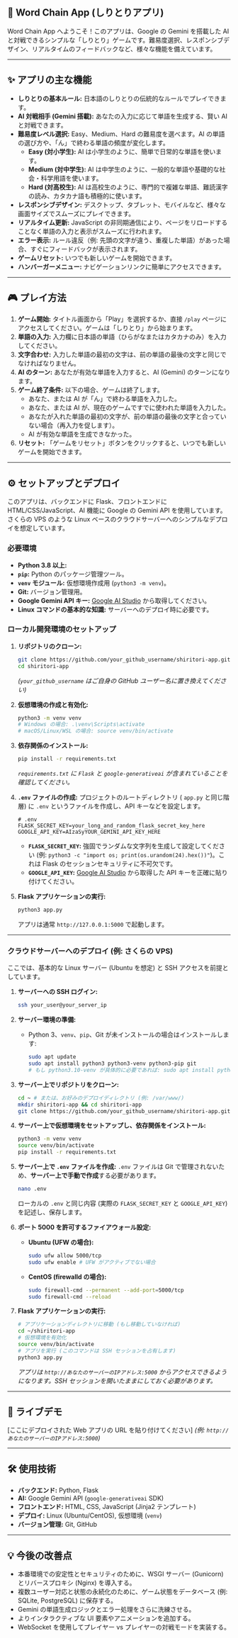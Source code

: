 ## 📝 Word Chain App (しりとりアプリ)

Word Chain App へようこそ！このアプリは、Google の Gemini を搭載した AI と対戦できるシンプルな「しりとり」ゲームです。難易度選択、レスポンシブデザイン、リアルタイムのフィードバックなど、様々な機能を備えています。

-----

## ✨ アプリの主な機能

  * **しりとりの基本ルール:** 日本語のしりとりの伝統的なルールでプレイできます。
  * **AI 対戦相手 (Gemini 搭載):** あなたの入力に応じて単語を生成する、賢い AI と対戦できます。
  * **難易度レベル選択:** Easy、Medium、Hard の難易度を選べます。AI の単語の選び方や、「ん」で終わる単語の頻度が変化します。
      * **Easy (対小学生):** AI は小学生のように、簡単で日常的な単語を使います。
      * **Medium (対中学生):** AI は中学生のように、一般的な単語や基礎的な社会・科学用語を使います。
      * **Hard (対高校生):** AI は高校生のように、専門的で複雑な単語、難読漢字の読み、カタカナ語も積極的に使います。
  * **レスポンシブデザイン:** デスクトップ、タブレット、モバイルなど、様々な画面サイズでスムーズにプレイできます。
  * **リアルタイム更新:** JavaScript の非同期通信により、ページをリロードすることなく単語の入力と表示がスムーズに行われます。
  * **エラー表示:** ルール違反（例: 先頭の文字が違う、重複した単語）があった場合、すぐにフィードバックが表示されます。
  * **ゲームリセット:** いつでも新しいゲームを開始できます。
  * **ハンバーガーメニュー:** ナビゲーションリンクに簡単にアクセスできます。

-----

## 🎮 プレイ方法

1.  **ゲーム開始:** タイトル画面から「Play」を選択するか、直接 `/play` ページにアクセスしてください。ゲームは「しりとり」から始まります。
2.  **単語の入力:** 入力欄に日本語の単語（ひらがなまたはカタカナのみ）を入力してください。
3.  **文字合わせ:** 入力した単語の最初の文字は、前の単語の最後の文字と同じでなければなりません。
4.  **AI のターン:** あなたが有効な単語を入力すると、AI (Gemini) のターンになります。
5.  **ゲーム終了条件:** 以下の場合、ゲームは終了します。
      * あなた、または AI が「ん」で終わる単語を入力した。
      * あなた、または AI が、現在のゲームですでに使われた単語を入力した。
      * あなたが入れた単語の最初の文字が、前の単語の最後の文字と合っていない場合（再入力を促します）。
      * AI が有効な単語を生成できなかった。
6.  **リセット:** 「ゲームをリセット」ボタンをクリックすると、いつでも新しいゲームを開始できます。

-----

## ⚙️ セットアップとデプロイ

このアプリは、バックエンドに Flask、フロントエンドに HTML/CSS/JavaScript、AI 機能に Google の Gemini API を使用しています。さくらの VPS のような Linux ベースのクラウドサーバーへのシンプルなデプロイを想定しています。

### 必要環境

  * **Python 3.8 以上:**
  * **`pip`:** Python のパッケージ管理ツール。
  * **`venv` モジュール:** 仮想環境作成用 (`python3 -m venv`)。
  * **Git:** バージョン管理用。
  * **Google Gemini API キー:** [Google AI Studio](https://aistudio.google.com/) から取得してください。
  * **Linux コマンドの基本的な知識:** サーバーへのデプロイ時に必要です。

### ローカル開発環境のセットアップ

1.  **リポジトリのクローン:**

    ```bash
    git clone https://github.com/your_github_username/shiritori-app.git
    cd shiritori-app
    ```

    *(`your_github_username` はご自身の GitHub ユーザー名に置き換えてください)*

2.  **仮想環境の作成と有効化:**

    ```bash
    python3 -m venv venv
    # Windows の場合: .\venv\Scripts\activate
    # macOS/Linux/WSL の場合: source venv/bin/activate
    ```

3.  **依存関係のインストール:**

    ```bash
    pip install -r requirements.txt
    ```

    *`requirements.txt` に `Flask` と `google-generativeai` が含まれていることを確認してください。*

4.  **`.env` ファイルの作成:**
    プロジェクトのルートディレクトリ ( `app.py` と同じ階層) に `.env` というファイルを作成し、API キーなどを設定します。

    ```
    # .env
    FLASK_SECRET_KEY=your_long_and_random_flask_secret_key_here
    GOOGLE_API_KEY=AIzaSyYOUR_GEMINI_API_KEY_HERE
    ```

      * **`FLASK_SECRET_KEY`:** 強固でランダムな文字列を生成して設定してください (例: `python3 -c "import os; print(os.urandom(24).hex())"`)。これは Flask のセッションセキュリティに不可欠です。
      * **`GOOGLE_API_KEY`:** [Google AI Studio](https://aistudio.google.com/) から取得した API キーを正確に貼り付けてください。

5.  **Flask アプリケーションの実行:**

    ```bash
    python3 app.py
    ```

    アプリは通常 `http://127.0.0.1:5000` で起動します。

-----

### クラウドサーバーへのデプロイ (例: さくらの VPS)

ここでは、基本的な Linux サーバー (Ubuntu を想定) と SSH アクセスを前提としています。

1.  **サーバーへの SSH ログイン:**

    ```bash
    ssh your_user@your_server_ip
    ```

2.  **サーバー環境の準備:**

      * Python 3、`venv`、`pip`、Git が未インストールの場合はインストールします:
        ```bash
        sudo apt update
        sudo apt install python3 python3-venv python3-pip git
        # もし python3.10-venv が具体的に必要であれば: sudo apt install python3.10-venv
        ```

3.  **サーバー上でリポジトリをクローン:**

    ```bash
    cd ~ # または、お好みのデプロイディレクトリ (例: /var/www/)
    mkdir shiritori-app && cd shiritori-app
    git clone https://github.com/your_github_username/shiritori-app.git .
    ```

4.  **サーバー上で仮想環境をセットアップし、依存関係をインストール:**

    ```bash
    python3 -m venv venv
    source venv/bin/activate
    pip install -r requirements.txt
    ```

5.  **サーバー上で `.env` ファイルを作成:**
    `.env` ファイルは Git で管理されないため、**サーバー上で手動で作成**する必要があります。

    ```bash
    nano .env
    ```

    ローカルの `.env` と同じ内容 (実際の `FLASK_SECRET_KEY` と `GOOGLE_API_KEY`) を記述し、保存します。

6.  **ポート 5000 を許可するファイアウォール設定:**

      * **Ubuntu (UFW の場合):**
        ```bash
        sudo ufw allow 5000/tcp
        sudo ufw enable # UFW がアクティブでない場合
        ```
      * **CentOS (firewalld の場合):**
        ```bash
        sudo firewall-cmd --permanent --add-port=5000/tcp
        sudo firewall-cmd --reload
        ```

7.  **Flask アプリケーションの実行:**

    ```bash
    # アプリケーションディレクトリに移動 (もし移動していなければ)
    cd ~/shiritori-app
    # 仮想環境を有効化
    source venv/bin/activate
    # アプリを実行 (このコマンドは SSH セッションを占有します)
    python3 app.py
    ```

    *アプリは `http://あなたのサーバーのIPアドレス:5000` からアクセスできるようになります。SSH セッションを開いたままにしておく必要があります。*

-----

## 🚀 ライブデモ

[ここにデプロイされた Web アプリの URL を貼り付けてください] *(例: `http://あなたのサーバーのIPアドレス:5000`)*

-----

## 🛠️ 使用技術

  * **バックエンド:** Python, Flask
  * **AI:** Google Gemini API (`google-generativeai` SDK)
  * **フロントエンド:** HTML, CSS, JavaScript (Jinja2 テンプレート)
  * **デプロイ:** Linux (Ubuntu/CentOS), 仮想環境 (`venv`)
  * **バージョン管理:** Git, GitHub

-----

## 💡 今後の改善点

  * 本番環境での安定性とセキュリティのために、WSGI サーバー (Gunicorn) とリバースプロキシ (Nginx) を導入する。
  * 複数ユーザー対応と状態の永続化のために、ゲーム状態をデータベース (例: SQLite, PostgreSQL) に保存する。
  * Gemini の単語生成ロジックとエラー処理をさらに洗練させる。
  * よりインタラクティブな UI 要素やアニメーションを追加する。
  * WebSocket を使用してプレイヤー vs プレイヤーの対戦モードを実装する。
